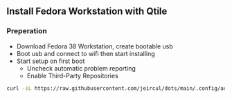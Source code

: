## Install Fedora Workstation with Qtile

### Preperation

- Download Fedora 38 Workstation, create bootable usb
- Boot usb and connect to wifi then start installing
- Start setup on first boot
  - Uncheck automatic problem reporting
  - Enable Third-Party Repositories

```bash
curl -sL https://raw.githubusercontent.com/jeircul/dots/main/.config/autoinstall/setup_fedora38_qtile_from_gnome_ws.sh | bash
```

